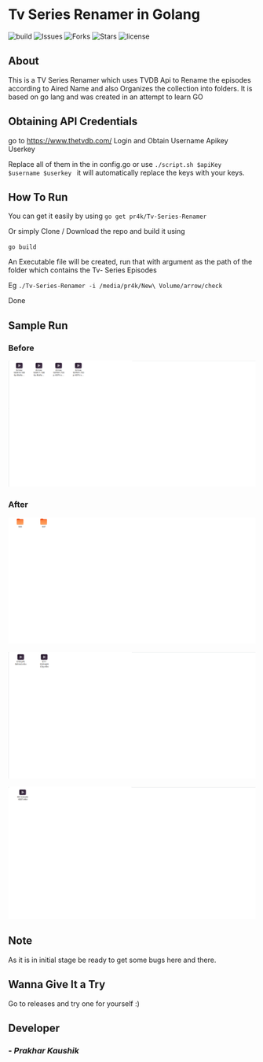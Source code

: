 # Tv Series Renamer in Golang 
![build](https://api.travis-ci.org/pr4k/Tv-Series-Renamer.svg?branch=master)
![Issues](https://img.shields.io/github/issues/pr4k/Tv-Series-Renamer)
![Forks](https://img.shields.io/github/forks/pr4k/Tv-Series-Renamer)
![Stars](https://img.shields.io/github/stars/pr4k/Tv-Series-Renamer)
![license](https://img.shields.io/github/license/pr4k/Tv-Series-Renamer)

## About 
This is a TV Series Renamer which uses TVDB Api to Rename the episodes according to Aired Name and also Organizes the collection into folders.
It is based on go lang and was created in an attempt to learn GO

## Obtaining API Credentials
go to https://www.thetvdb.com/
Login and Obtain Username Apikey Userkey


Replace all of them in the in config.go 
or use `./script.sh $apiKey $username $userkey `
it will automatically replace the keys with your keys.

## How To Run

You can get it easily by using `go get pr4k/Tv-Series-Renamer`

Or simply Clone / Download the repo and build it using 

`go build`

An Executable file will be created, run that with argument as the path of the folder which contains the Tv- Series Episodes

Eg `./Tv-Series-Renamer -i /media/pr4k/New\ Volume/arrow/check`

Done

## Sample Run

### Before
![Before](images/before.png)

### After

![After](images/after1.png)

![After](images/after2.png)

![After](images/after3.png)

## Note 
As it is in initial stage be ready to get some bugs here and there.

## Wanna Give It a Try

Go to releases and try one for yourself :)

## Developer

### - *Prakhar Kaushik*

